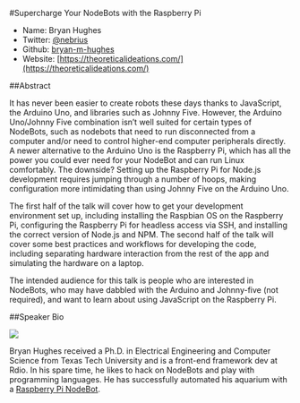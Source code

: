 #Supercharge Your NodeBots with the Raspberry Pi

* Name: Bryan Hughes
* Twitter: [@nebrius](https://twitter.com/nebrius/)
* Github: [bryan-m-hughes](https://github.com/bryan-m-hughes)
* Website: [https://theoreticalideations.com/](https://theoreticalideations.com/)

##Abstract

It has never been easier to create robots these days thanks to JavaScript, the Arduino Uno, and libraries such as Johnny Five. However, the Arduino Uno/Johnny Five combination isn’t well suited for certain types of NodeBots, such as nodebots that need to run disconnected from a computer and/or need to control higher-end computer peripherals directly. A newer alternative to the Arduino Uno is the Raspberry Pi, which has all the power you could ever need for your NodeBot and can run Linux comfortably. The downside? Setting up the Raspberry Pi for Node.js development requires jumping through a number of hoops, making configuration more intimidating than using Johnny Five on the Arduino Uno.

The first half of the talk will cover how to get your development environment set up, including installing the Raspbian OS on the Raspberry Pi, configuring the Raspberry Pi for headless access via SSH, and installing the correct version of Node.js and NPM. The second half of the talk will cover some best practices and workflows for developing the code, including separating hardware interaction from the rest of the app and simulating the hardware on a laptop.

The intended audience for this talk is people who are interested in NodeBots, who may have dabbled with the Arduino and Johnny-five (not required), and want to learn about using JavaScript on the Raspberry Pi.

##Speaker Bio

![](http://static.theoreticalideations.com/me.jpg)

Bryan Hughes received a Ph.D. in Electrical Engineering and Computer Science from Texas Tech University and is a front-end framework dev at Rdio. In his spare time, he likes to hack on NodeBots and play with programming languages. He has successfully automated his aquarium with a [Raspberry Pi NodeBot](https://github.com/bryan-m-hughes/aquarium-control).
